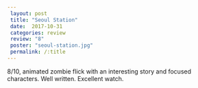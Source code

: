 ```yaml
---
 layout: post
 title: "Seoul Station"
 date:  2017-10-31
 categories: review 
 review: "8"
 poster: "seoul-station.jpg"
 permalink: /:title
---
```



8/10, animated zombie flick with an interesting story and focused characters. Well written. Excellent watch.